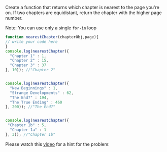 Create a function that returns which chapter is nearest to the page you're on.
If two chapters are equidistant, return the chapter with the higher page number.

Note: You can use only a single `for-in` loop

```js
function nearestChapter(chapterObj,page){
// write your code here
}
console.log(nearestChapter({
  "Chapter 1" : 1,
  "Chapter 2" : 15,
  "Chapter 3" : 37
}, 10)); //"Chapter 2"


console.log(nearestChapter({
  "New Beginnings" : 1,
  "Strange Developments" : 62,
  "The End?" : 194,
  "The True Ending" : 460
}, 200)); //"The End?"


console.log(nearestChapter({
 "Chapter 1b" : 5,
  "Chapter 1a" : 1
}, 3)); //"Chapter 1b"
```

Please watch this [video](https://youtu.be/8RN_2-M9cdc) for a hint for the problem:

